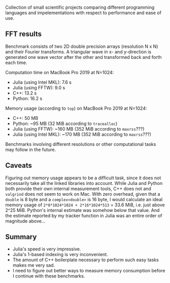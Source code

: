 Collection of small scientific projects comparing different programming languages and impelementations with respect to performance and ease of use.



FFT results
-----------

Benchmark consists of two 2D double precision arrays (resolution N x N) and their Fourier transforms.
A triangular wave in x- and y-direction is generated one wave vector after the other and transformed back and forth each time.

Computation time on MacBook Pro 2019 at N=1024:

- Julia (using Intel MKL): 7.6 s
- Julia (using FFTW): 9.0 s
- C++: 13.2 s
- Python: 16.2 s

Memory usage (according to `top`) on MacBook Pro 2019 at N=1024:

- C++: 50 MB
- Python: ~95 MB (32 MiB according to `tracealloc`)
- Julia (using FFTW): ~160 MB (352 MiB according to `maxrss`???)
- Julia (using Intel MKL): ~170 MB (352 MiB according to `maxrss`???)

Benchmarks involving different resolutions or other computational tasks may follow in the future.



Caveats
-------

Figuring out memory usage appears to be a difficult task, since it does not necessarily take all the linked libraries into account.
While Julia and Python both provide their own internal measurement tools, C++ does not and `valgrind` does not seem to work on Mac.
With zero overhead, given that a `double` is 8 byte and a `complex<double>` is 16 byte, I would calculate an ideal memory usage of `2*8*1024*1024 + 2*16*1024*513` = 33.6 MiB, i.e. just above 2^25 MiB.
Python's internal estimate was somehow below that value.
And the estimate reported by my tracker function in Julia was an entire order of magnitude above... 



Summary
-------

- Julia's speed is very impressive.
- Julia's 1-based indexing is very inconvenient.
- The amount of C++ boilerplate necessary to perform such easy tasks makes me very sad.
- I need to figure out better ways to measure memory consumption before I continue with these benchmarks.